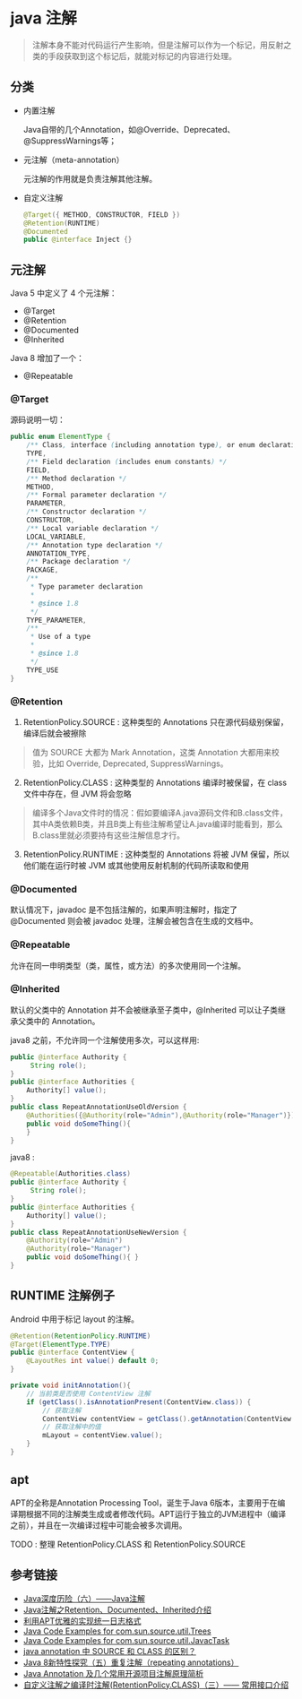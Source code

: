 # java 注解

> 注解本身不能对代码运行产生影响，但是注解可以作为一个标记，用反射之类的手段获取到这个标记后，就能对标记的内容进行处理。

## 分类
- 内置注解

  Java自带的几个Annotation，如@Override、Deprecated、@SuppressWarnings等；

- 元注解（meta-annotation）

  元注解的作用就是负责注解其他注解。

- 自定义注解

  ```java
  @Target({ METHOD, CONSTRUCTOR, FIELD })
  @Retention(RUNTIME)
  @Documented
  public @interface Inject {}
  ```

## 元注解

Java 5 中定义了 4 个元注解：
- @Target
- @Retention
- @Documented
- @Inherited

Java 8 增加了一个：
- @Repeatable

### @Target

源码说明一切：
```java
public enum ElementType {
    /** Class, interface (including annotation type), or enum declaration */
    TYPE,
    /** Field declaration (includes enum constants) */
    FIELD,
    /** Method declaration */
    METHOD,
    /** Formal parameter declaration */
    PARAMETER,
    /** Constructor declaration */
    CONSTRUCTOR,
    /** Local variable declaration */
    LOCAL_VARIABLE,
    /** Annotation type declaration */
    ANNOTATION_TYPE,
    /** Package declaration */
    PACKAGE,
    /**
     * Type parameter declaration
     *
     * @since 1.8
     */
    TYPE_PARAMETER,
    /**
     * Use of a type
     *
     * @since 1.8
     */
    TYPE_USE
}
```

### @Retention

1. RetentionPolicy.SOURCE : 这种类型的 Annotations 只在源代码级别保留，编译后就会被擦除

  > 值为 SOURCE 大都为 Mark Annotation，这类 Annotation 大都用来校验，比如 Override, Deprecated, SuppressWarnings。

2. RetentionPolicy.CLASS : 这种类型的 Annotations 编译时被保留，在 class 文件中存在，但 JVM 将会忽略

  > 编译多个Java文件时的情况：假如要编译A.java源码文件和B.class文件，其中A类依赖B类，并且B类上有些注解希望让A.java编译时能看到，那么B.class里就必须要持有这些注解信息才行。

3. RetentionPolicy.RUNTIME : 这种类型的 Annotations 将被 JVM 保留，所以他们能在运行时被 JVM 或其他使用反射机制的代码所读取和使用

### @Documented

默认情况下，javadoc 是不包括注解的，如果声明注解时，指定了 @Documented 则会被 javadoc 处理，注解会被包含在生成的文档中。

### @Repeatable

允许在同一申明类型（类，属性，或方法）的多次使用同一个注解。

### @Inherited

默认的父类中的 Annotation 并不会被继承至子类中，@Inherited 可以让子类继承父类中的 Annotation。

java8 之前，不允许同一个注解使用多次，可以这样用:
```java
public @interface Authority {
     String role();
}
public @interface Authorities {
    Authority[] value();
}
public class RepeatAnnotationUseOldVersion {
    @Authorities({@Authority(role="Admin"),@Authority(role="Manager")})
    public void doSomeThing(){
    }
}
```

java8 :
```java
@Repeatable(Authorities.class)
public @interface Authority {
     String role();
}
public @interface Authorities {
    Authority[] value();
}
public class RepeatAnnotationUseNewVersion {
    @Authority(role="Admin")
    @Authority(role="Manager")
    public void doSomeThing(){ }
}
```
## RUNTIME 注解例子

Android 中用于标记 layout 的注解。

```java
@Retention(RetentionPolicy.RUNTIME)
@Target(ElementType.TYPE)
public @interface ContentView {
    @LayoutRes int value() default 0;
}
```

```java
private void initAnnotation(){
    // 当前类是否使用 ContentView 注解
    if (getClass().isAnnotationPresent(ContentView.class)) {
        // 获取注解
        ContentView contentView = getClass().getAnnotation(ContentView.class);
        // 获取注解中的值
        mLayout = contentView.value();
    }
}
```

## apt

APT的全称是Annotation Processing Tool，诞生于Java 6版本，主要用于在编译期根据不同的注解类生成或者修改代码。APT运行于独立的JVM进程中（编译之前），并且在一次编译过程中可能会被多次调用。

TODO : 整理 RetentionPolicy.CLASS 和 RetentionPolicy.SOURCE

## 参考链接
- [Java深度历险（六）——Java注解](http://www.infoq.com/cn/articles/cf-java-annotation)
- [Java注解之Retention、Documented、Inherited介绍](http://www.jb51.net/article/55371.htm)
- [利用APT优雅的实现统一日志格式](http://blog.csdn.net/enweitech/article/details/51915532)
- [Java Code Examples for com.sun.source.util.Trees](http://www.programcreek.com/java-api-examples/index.php?api=com.sun.source.util.Trees)
- [Java Code Examples for com.sun.source.util.JavacTask](http://www.programcreek.com/java-api-examples/index.php?api=com.sun.source.util.JavacTask)
- [java annotation 中 SOURCE 和 CLASS 的区别？](https://www.zhihu.com/question/60835139)
- [Java 8新特性探究（五）重复注解（repeating annotations）](https://my.oschina.net/benhaile/blog/180932)
- [Java Annotation 及几个常用开源项目注解原理简析](http://www.trinea.cn/android/java-annotation-android-open-source-analysis/)
- [ 自定义注解之编译时注解(RetentionPolicy.CLASS)（三）—— 常用接口介绍](http://blog.csdn.net/github_35180164/article/details/52171135)
